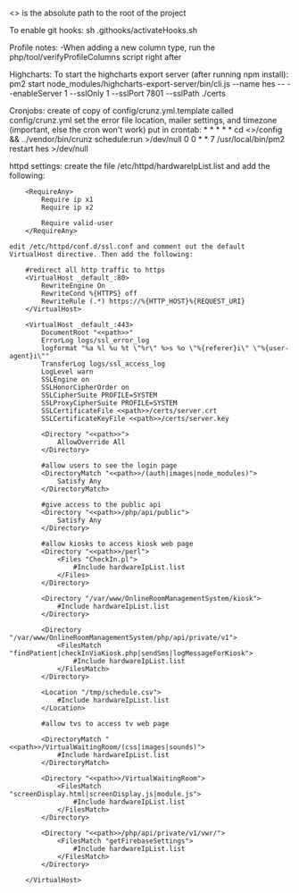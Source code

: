
<<path>> is the absolute path to the root of the project

To enable git hooks:
    sh .githooks/activateHooks.sh

Profile notes:
    -When adding a new column type, run the php/tool/verifyProfileColumns script right after

Highcharts:
    To start the highcharts export server (after running npm install):
        pm2 start node_modules/highcharts-export-server/bin/cli.js --name hes -- --enableServer 1 --sslOnly 1 --sslPort 7801 --sslPath ./certs

Cronjobs:
    create of copy of config/crunz.yml.template called config/crunz.yml
    set the error file location, mailer settings, and timezone (important, else the cron won't work)
    put in crontab:
        * * * * * cd <<path>>/config && ../vendor/bin/crunz schedule:run >/dev/null
        0 0 * * 7 /usr/local/bin/pm2 restart hes >/dev/null

httpd settings:
    create the file /etc/httpd/hardwareIpList.list and add the following:

        <RequireAny>
            Require ip x1
            Require ip x2

            Require valid-user
        </RequireAny>

    edit /etc/httpd/conf.d/ssl.conf and comment out the default VirtualHost directive. Then add the following:

        #redirect all http traffic to https
        <VirtualHost _default_:80>
            RewriteEngine On
            RewriteCond %{HTTPS} off
            RewriteRule (.*) https://%{HTTP_HOST}%{REQUEST_URI}
        </VirtualHost>

        <VirtualHost _default_:443>
            DocumentRoot "<<path>>"
            ErrorLog logs/ssl_error_log
            logformat "%a %l %u %t \"%r\" %>s %o \"%{referer}i\" \"%{user-agent}i\""
            TransferLog logs/ssl_access_log
            LogLevel warn
            SSLEngine on
            SSLHonorCipherOrder on
            SSLCipherSuite PROFILE=SYSTEM
            SSLProxyCipherSuite PROFILE=SYSTEM
            SSLCertificateFile <<path>>/certs/server.crt
            SSLCertificateKeyFile <<path>>/certs/server.key

            <Directory "<<path>>">
                AllowOverride All
            </Directory>

            #allow users to see the login page
            <DirectoryMatch "<<path>>/(auth|images|node_modules)">
                Satisfy Any
            </DirectoryMatch>

            #give access to the public api
            <Directory "<<path>>/php/api/public">
                Satisfy Any
            </Directory>

            #allow kiosks to access kiosk web page
            <Directory "<<path>>/perl">
                <Files "CheckIn.pl">
                    #Include hardwareIpList.list
                </Files>
            </Directory>

            <Directory "/var/www/OnlineRoomManagementSystem/kiosk">
                #Include hardwareIpList.list
            </Directory>

            <Directory "/var/www/OnlineRoomManagementSystem/php/api/private/v1">
                <FilesMatch "findPatient|checkInViaKiosk.php|sendSms|logMessageForKiosk">
                    #Include hardwareIpList.list
                </FilesMatch>
            </Directory>

            <Location "/tmp/schedule.csv">
                #Include hardwareIpList.list
            </Location>

            #allow tvs to access tv web page

            <DirectoryMatch "<<path>>/VirtualWaitingRoom/(css|images|sounds)">
                #Include hardwareIpList.list
            </DirectoryMatch>

            <Directory "<<path>>/VirtualWaitingRoom">
                <FilesMatch "screenDisplay.html|screenDisplay.js|module.js">
                    #Include hardwareIpList.list
                </FilesMatch>
            </Directory>

            <Directory "<<path>>/php/api/private/v1/vwr/">
                <FilesMatch "getFirebaseSettings">
                    #Include hardwareIpList.list
                </FilesMatch>
            </Directory>

        </VirtualHost>
